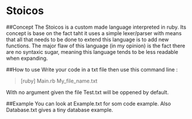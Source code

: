 # Stoicos
##Concept
The Stoicos is a custom made language interpreted in ruby.
Its concept is base on the fact taht it uses a simple lexer/parser with means that all that needs to be done to extend this language is to add new functions.
The major flaw of this language (in my opinion) is the fact there are no syntaxic sugar, meaning this language tends to be less readable when expanding.

##How to use
Write your code in a txt file then use this command line :
> [ruby] Main.rb My_file_name.txt

With no argument given the file Test.txt will be oppened by default.

##Example
You can look at Example.txt for som code example. Also Database.txt gives a tiny database example.

